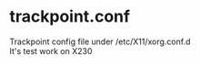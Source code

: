 trackpoint.conf
====================

Trackpoint config file under /etc/X11/xorg.conf.d  
It's test work on X230


